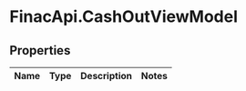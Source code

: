 # FinacApi.CashOutViewModel

## Properties
Name | Type | Description | Notes
------------ | ------------- | ------------- | -------------
